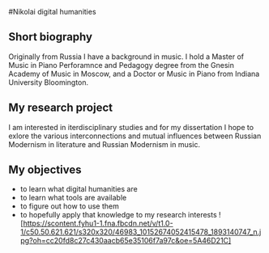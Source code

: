 #Nikolai digital humanities

## Short biography

Originally from Russia I have a background in music. I hold a Master of Music in Piano Perforamnce and Pedagogy degree from the Gnesin 
Academy of Music in Moscow, and a Doctor or Music in Piano from Indiana University Bloomington. 

## My research project

I am interested in iterdisciplinary studies and for my dissertation I hope to exlore the various interconnections and mutual influences between Russian Modernism in literature and Russian Modernism in music.  

## My objectives

* to learn what digital humanities are
* to learn what tools are available
* to figure out how to use them
* to hopefully apply that knowledge to my research interests
![https://scontent.fyhu1-1.fna.fbcdn.net/v/t1.0-1/c50.50.621.621/s320x320/46983_10152674052415478_1893140747_n.jpg?oh=cc20fd8c27c430aacb65e35106f7a97c&oe=5A46D21C]

